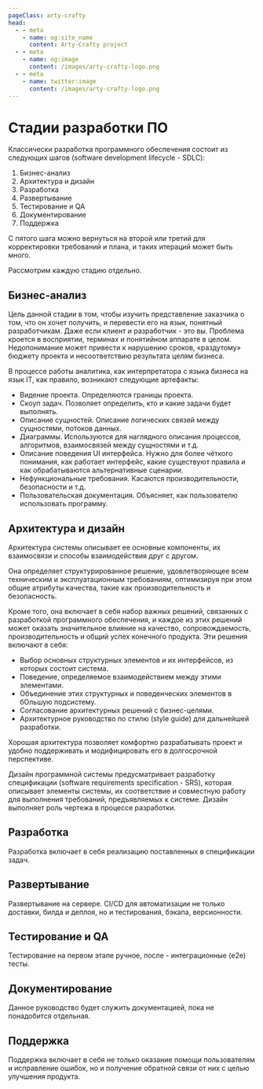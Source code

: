 ```yaml
---
pageClass: arty-crafty
head:
  - - meta
    - name: og:site_name
      content: Arty-Crafty project
  - - meta
    - name: og:image
      content: /images/arty-crafty-logo.png
  - - meta
    - name: twitter:image
      content: /images/arty-crafty-logo.png
---
```


# Стадии разработки ПО

Классически разработка программного обеспечения состоит из следующих шагов (software development lifecycle - SDLC):

1. Бизнес-анализ
2. Архитектура и дизайн
3. Разработка
4. Развертывание
5. Тестирование и QA
6. Документирование
7. Поддержка

С пятого шага можно вернуться на второй или третий для корректировки требований и плана, и таких итераций может быть много.

Рассмотрим каждую стадию отдельно.

## Бизнес-анализ

Цель данной стадии в том, чтобы изучить представление заказчика о том, что он хочет получить, и перевести его на язык, понятный разработчикам. Даже если клиент и разработчик - это вы. Проблема кроется в восприятии, терминах и понятийном аппарате в целом. Недопонимание может привести к нарушению сроков, «раздутому» бюджету проекта и несоответствию результата целям бизнеса.

В процессе работы аналитика, как интерпретатора с языка бизнеса на язык IT, как правило, возникают следующие артефакты:

- Видение проекта. Определяются границы проекта.
- Скоуп задач. Позволяет определить, кто и какие задачи будет выполнять.
- Описание сущностей. Описание логических связей между сущностями, потоков данных.
- Диаграммы. Используются для наглядного описания процессов, алгоритмов, взаимосвязей между сущностями и т.д.
- Описание поведения UI интерфейса. Нужно для более чёткого понимания, как работает интерфейс, какие существуют правила и как обрабатываются альтернативные сценарии.
- Нефункциональные требования. Касаются производительности, безопасности и т.д.
- Пользовательская документация. Объясняет, как пользователю использовать программу.

## Архитектура и дизайн

Архитектура системы описывает ее основные компоненты, их взаимосвязи и способы взаимодействия друг с другом.

Она определяет структурированное решение, удовлетворяющее всем техническим и эксплуатационным требованиям, оптимизируя при этом общие атрибуты качества, такие как производительность и безопасность.

Кроме того, она включает в себя набор важных решений, связанных с разработкой программного обеспечения, и каждое из этих решений может оказать значительное влияние на качество, сопровождаемость, производительность и общий успех конечного продукта. Эти решения включают в себя:

- Выбор основных структурных элементов и их интерфейсов, из которых состоит система.
- Поведение, определяемое взаимодействием между этими элементами.
- Объединение этих структурных и поведенческих элементов в бОльшую подсистему.
- Согласование архитектурных решений с бизнес-целями.
- Архитектурное руководство по стилю (style guide) для дальнейшей разработки.

Хорошая архитектура позволяет комфортно разрабатывать проект и удобно поддерживать и модифицировать его в долгосрочной перспективе.

Дизайн программной системы предусматривает разработку спецификации (software requirements specification - SRS), которая описывает элементы системы, их соответствие и совместную работу для выполнения требований, предъявляемых к системе. Дизайн выполняет роль чертежа в процессе разработки.

## Разработка

Разработка включает в себя реализацию поставленных в спецификации задач.

## Развертывание

Развертывание на сервере. CI/CD для автоматизации не только доставки, билда и деплоя, но и тестирования, бэкапа, версионности.

## Тестирование и QA

Тестирование на первом этапе ручное, после - интеграционные (e2e) тесты.

## Документирование

Данное руководство будет служить документацией, пока не понадобится отдельная.

## Поддержка

Поддержка включает в себя не только оказание помощи пользователям и исправление ошибок, но и получение обратной связи от них с целью улучшения продукта.
